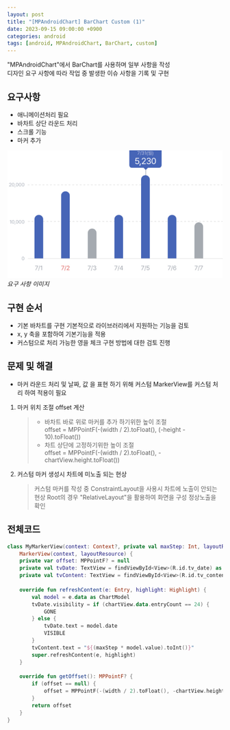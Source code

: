 ```yaml
---
layout: post
title: "[MPAndroidChart] BarChart Custom (1)"
date: 2023-09-15 09:00:00 +0900
categories: android
tags: [android, MPAndroidChart, BarChart, custom]
---
```


"MPAndroidChart"에서 BarChart를 사용하며 일부 사항을 작성<br>
디자인 요구 사항에 따라 작업 중 발생한 이슈 사항을 기록 및 구현

## 요구사항

- 애니메이션처리 필요
- 바차트 상단 라운드 처리
- 스크롤 기능
- 마커 추가

![img-description](/assets/img/post/barchart.png)<br>
_요구 사항 이미지_

## 구현 순서

- 기본 바차트를 구현 기본적으로 라이브러리에서 지원하는 기능을 검토
- x, y 축을 포함하여 기본기능을 적용
- 커스텀으로 처리 가능한 영을 체크 구현 방법에 대한 검토 진행

## 문제 및 해결

- 마커 라운드 처리 및 날짜, 값 을 표현 하기 위해 커스텀 MarkerView를 커스텀 처리 하여 적용이 필요

1. 마커 위치 조절 offset 계산

   > - 바차트 바로 위로 마커를 추가 하기위한 높이 조절<br>
   >   offset = MPPointF(-(width / 2).toFloat(), (-height - 10).toFloat())<br>
   > - 차트 상단에 고정하기위한 높이 조절<br>
   >   offset = MPPointF(-(width / 2).toFloat(), -chartView.height.toFloat())

2. 커스텀 마커 생성시 차트에 미노출 되는 현상
   > 커스텀 마커를 작성 중 ConstraintLayout을 사용시 차트에 노출이 안되는 현상 Root의 경우 "RelativeLayout"을 활용하여 화면을 구성 정상노출을 확인

## 전체코드

```kotlin
class MyMarkerView(context: Context?, private val maxStep: Int, layoutResource: Int) :
    MarkerView(context, layoutResource) {
    private var offset: MPPointF? = null
    private val tvDate: TextView = findViewById<View>(R.id.tv_date) as TextView
    private val tvContent: TextView = findViewById<View>(R.id.tv_content) as TextView

    override fun refreshContent(e: Entry, highlight: Highlight) {
        val model = e.data as ChartModel
        tvDate.visibility = if (chartView.data.entryCount == 24) {
            GONE
        } else {
            tvDate.text = model.date
            VISIBLE
        }
        tvContent.text = "${(maxStep * model.value).toInt()}"
        super.refreshContent(e, highlight)
    }

    override fun getOffset(): MPPointF? {
        if (offset == null) {
            offset = MPPointF(-(width / 2).toFloat(), -chartView.height.toFloat())
        }
        return offset
    }
}
```
